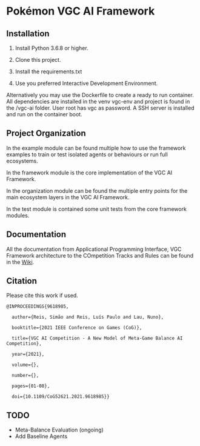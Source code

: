# Pokémon VGC AI Framework

## Installation

1. Install Python 3.6.8 or higher.

2. Clone this project.

3. Install the requirements.txt

4. Use you preferred Interactive Development Environment.

Alternatively you may use the Dockerfile to create a ready to run container. All dependencies are installed in the venv
vgc-env and project is found in the /vgc-ai folder. User root has vgc as password. A SSH server is installed and run on
the container boot.

## Project Organization

In the example module can be found multiple how to use the framework examples to train or test isolated agents or
behaviours or run full ecosystems.

In the framework module is the core implementation of the VGC AI Framework.

In the organization module can be found the multiple entry points for the main ecosystem layers in the VGC AI Framework.

In the test module is contained some unit tests from the core framework modules.

## Documentation

All the documentation from Applicational Programming Interface, VGC Framework architecture to the COmpetition Tracks and
Rules can be found in the [Wiki](https://gitlab.com/DracoStriker/pokemon-vgc-engine/-/wikis/home).

## Citation

Please cite this work if used.

```
@INPROCEEDINGS{9618985,

  author={Reis, Simão and Reis, Luís Paulo and Lau, Nuno},

  booktitle={2021 IEEE Conference on Games (CoG)}, 

  title={VGC AI Competition - A New Model of Meta-Game Balance AI Competition}, 

  year={2021},

  volume={},

  number={},

  pages={01-08},

  doi={10.1109/CoG52621.2021.9618985}}
```

## TODO

* Meta-Balance Evaluation (ongoing)
* Add Baseline Agents
